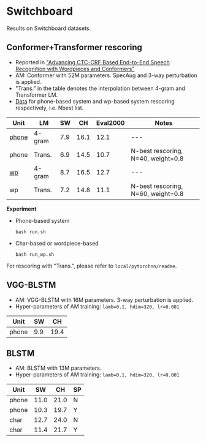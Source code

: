 # Switchboard

Results on Switchboard datasets.

## Conformer+Transformer rescoring

* Reported in ["Advancing CTC-CRF Based End-to-End Speech Recognition with Wordpieces and Conformers"](https://arxiv.org/abs/2107.03007)
* AM: Conformer with 52M parameters. SpecAug and 3-way perturbation is applied.
* "Trans." in the table denotes the interpolation between 4-gram and Transformer LM.
* [Data](https://drive.google.com/file/d/12NQn7an8FAjRVLkIlwHqeOjf6FBQMLz7/view?usp=sharing) for phone-based system and wp-based system rescoring respectively, i.e. Nbest list.

| Unit                    | LM     | SW   | CH   | Eval2000 | Notes                              |
| ----------------------- | ------ | ---- | ---- | -------- | ---------------------------------- |
| [phone](exp/swbd_phone) | 4-gram | 7.9  | 16.1 | 12.1     | ---                                |
| phone                   | Trans. | 6.9  | 14.5 | 10.7     | N-best rescoring, N=40, weight=0.8 |
| [wp](exp/swbd_wp)       | 4-gram | 8.7  | 16.5 | 12.7     | ---                                |
| wp                      | Trans. | 7.2  | 14.8 | 11.1     | N-best rescoring, N=60, weight=0.8 |

**Experiment**

* Phone-based system

  ```shell
  bash run.sh
  ```

* Char-based or wordpiece-based

  ```shell
  bash run_wp.sh
  ```

For rescoring with "Trans.", please refer to `local/pytorchnn/readme`.

## VGG-BLSTM

* AM: VGG-BLSTM with 16M parameters. 3-way perturbation is applied.
* Hyper-parameters of AM training: `lamb=0.1, hdim=320, lr=0.001`

| Unit  | SW   | CH   |
| ----- | ---- | ---- |
| phone | 9.9  | 19.4 |

## BLSTM

* AM: BLSTM with 13M parameters.
* Hyper-parameters of AM training: `lamb=0.1, hdim=320, lr=0.001`

| Unit  | SW   | CH   | SP   |
| ----- | ---- | ---- | ---- |
| phone | 11.0 | 21.0 | N    |
| phone | 10.3 | 19.7 | Y    |
| char  | 12.7 | 24.0 | N    |
| char  | 11.4 | 21.7 | Y    |

